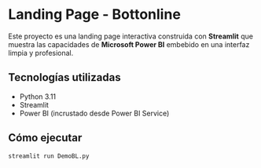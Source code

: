 # Landing Page - Bottonline

Este proyecto es una landing page interactiva construida con **Streamlit** que muestra las capacidades de **Microsoft Power BI** embebido en una interfaz limpia y profesional.

## Tecnologías utilizadas
- Python 3.11
- Streamlit
- Power BI (incrustado desde Power BI Service)

## Cómo ejecutar
```bash
streamlit run DemoBL.py
